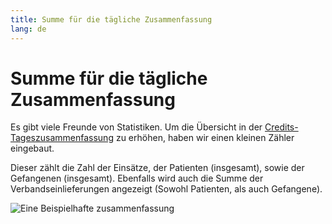 ```yaml
---
title: Summe für die tägliche Zusammenfassung
lang: de
---
```


# Summe für die tägliche Zusammenfassung
Es gibt viele Freunde von Statistiken. Um die Übersicht in der [Credits-Tageszusammenfassung](https://www.leitstellenspiel.de/credits/daily) zu erhöhen, haben wir einen kleinen Zähler eingebaut.

Dieser zählt die Zahl der Einsätze, der Patienten (insgesamt), sowie der Gefangenen (insgesamt). Ebenfalls wird auch die Summe der Verbandseinlieferungen angezeigt (Sowohl Patienten, als auch Gefangene).

![Eine Beispielhafte zusammenfassung](/modules/sumDailyMissions/de.png)
